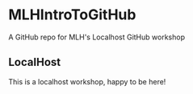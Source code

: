 # MLHIntroToGitHub
A GitHub repo for MLH's Localhost GitHub workshop

## LocalHost
This is a localhost workshop, happy to be here!
